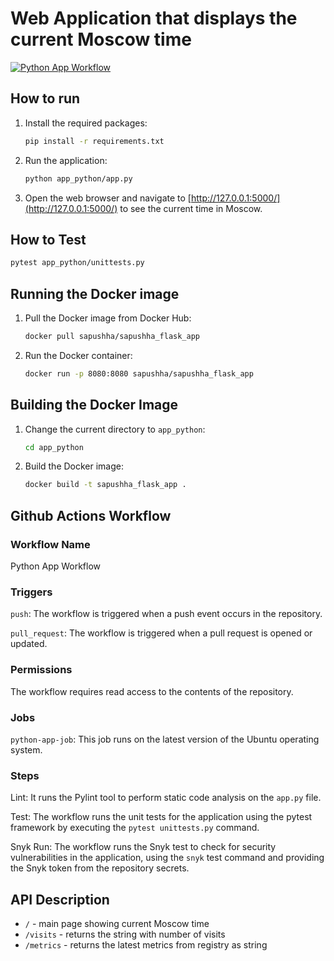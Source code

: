 # Web Application that displays the current Moscow time

[![Python App Workflow](https://github.com/sapushha/S24-core-course-labs/actions/workflows/main.yaml/badge.svg)](https://github.com/sapushha/S24-core-course-labs/actions/workflows/main.yaml)

## How to run

1. Install the required packages:

    ```bash
    pip install -r requirements.txt
    ```

2. Run the application:

    ```bash
    python app_python/app.py
    ```

3. Open the web browser and navigate
   to [http://127.0.0.1:5000/](http://127.0.0.1:5000/) to see the current time
   in
   Moscow.

## How to Test

```bash
pytest app_python/unittests.py
```

## Running the Docker image

1. Pull the Docker image from Docker Hub:

    ```bash
    docker pull sapushha/sapushha_flask_app
    ```

2. Run the Docker container:

    ```bash
    docker run -p 8080:8080 sapushha/sapushha_flask_app
    ```

## Building the Docker Image

1. Change the current directory to `app_python`:

    ```bash
    cd app_python
    ```

2. Build the Docker image:

    ```bash
    docker build -t sapushha_flask_app .
    ```

## Github Actions Workflow

### Workflow Name

Python App Workflow

### Triggers

`push`: The workflow is triggered when a push event occurs in the repository.

`pull_request`: The workflow is triggered when a pull request is opened or
updated.

### Permissions

The workflow requires read access to the contents of the repository.

### Jobs

`python-app-job`: This job runs on the latest version of the Ubuntu operating
system.

### Steps

Lint: It runs the Pylint tool to perform static code analysis on the `app.py`
file.

Test: The workflow runs the unit tests for the application using the pytest
framework by executing the `pytest unittests.py` command.

Snyk Run: The workflow runs the Snyk test to check for security vulnerabilities
in the application, using the `snyk` test command and providing the Snyk token
from the repository secrets.

## API Description

- `/` - main page showing current Moscow time
- `/visits` - returns the string with number of visits
- `/metrics` - returns the latest metrics from registry as string